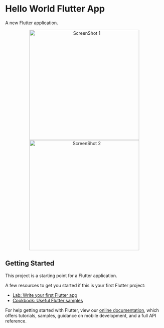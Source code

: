 # Hello World Flutter App

A new Flutter application.


<p align="center">
  <img src="https://github.com/aloksharma9656/Hello-World-Flutter-App/blob/master/Screenshot_20181206-125203.jpg" width="350" title="ScreenShot 1">
  <img src="https://github.com/aloksharma9656/Hello-World-Flutter-App/blob/master/Screenshot_20181206-125212.jpg" width="350" alt="ScreenShot 2">
</p>


## Getting Started

This project is a starting point for a Flutter application.

A few resources to get you started if this is your first Flutter project:

- [Lab: Write your first Flutter app](https://flutter.io/docs/get-started/codelab)
- [Cookbook: Useful Flutter samples](https://flutter.io/docs/cookbook)

For help getting started with Flutter, view our 
[online documentation](https://flutter.io/docs), which offers tutorials, 
samples, guidance on mobile development, and a full API reference.
